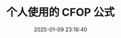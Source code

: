 ---
title: 个人使用的 CFOP 公式
comments: true
aside: false
top_img: false
type: "cfop"
date: 2025-01-09 23:16:40
---